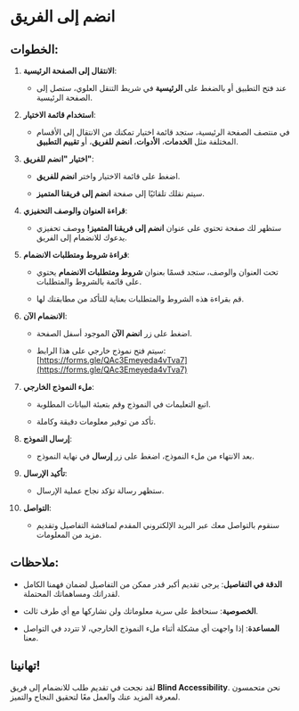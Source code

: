 # انضم إلى الفريق

## الخطوات:

1. **الانتقال إلى الصفحة الرئيسية**:

   - عند فتح التطبيق أو بالضغط على **الرئيسية** في شريط التنقل العلوي، ستصل إلى الصفحة الرئيسية.

2. **استخدام قائمة الاختيار**:

   - في منتصف الصفحة الرئيسية، ستجد قائمة اختيار تمكنك من الانتقال إلى الأقسام المختلفة مثل **الخدمات**، **الأدوات**، **انضم للفريق**، أو **تقييم التطبيق**.

3. **اختيار "انضم للفريق"**:

   - اضغط على قائمة الاختيار واختر **انضم للفريق**.

   - سيتم نقلك تلقائيًا إلى صفحة **انضم إلى فريقنا المتميز**.

4. **قراءة العنوان والوصف التحفيزي**:

   - ستظهر لك صفحة تحتوي على عنوان **انضم إلى فريقنا المتميز!** ووصف تحفيزي يدعوك للانضمام إلى الفريق.

5. **قراءة شروط ومتطلبات الانضمام**:

   - تحت العنوان والوصف، ستجد قسمًا بعنوان **شروط ومتطلبات الانضمام** يحتوي على قائمة بالشروط والمتطلبات.

   - قم بقراءة هذه الشروط والمتطلبات بعناية للتأكد من مطابقتك لها.

6. **الانضمام الآن**:

   - اضغط على زر **انضم الآن** الموجود أسفل الصفحة.

   - سيتم فتح نموذج خارجي على هذا الرابط: [https://forms.gle/QAc3Emeyeda4vTva7](https://forms.gle/QAc3Emeyeda4vTva7)

7. **ملء النموذج الخارجي**:

   - اتبع التعليمات في النموذج وقم بتعبئة البيانات المطلوبة.

   - تأكد من توفير معلومات دقيقة وكاملة.

8. **إرسال النموذج**:

   - بعد الانتهاء من ملء النموذج، اضغط على زر **إرسال** في نهاية النموذج.

9. **تأكيد الإرسال**:

   - ستظهر رسالة تؤكد نجاح عملية الإرسال.

10. **التواصل**:

    - سنقوم بالتواصل معك عبر البريد الإلكتروني المقدم لمناقشة التفاصيل وتقديم مزيد من المعلومات.

## ملاحظات:

- **الدقة في التفاصيل**: يرجى تقديم أكبر قدر ممكن من التفاصيل لضمان فهمنا الكامل لقدراتك ومساهماتك المحتملة.

- **الخصوصية**: سنحافظ على سرية معلوماتك ولن نشاركها مع أي طرف ثالث.

- **المساعدة**: إذا واجهت أي مشكلة أثناء ملء النموذج الخارجي، لا تتردد في التواصل معنا.

## تهانينا!

لقد نجحت في تقديم طلب للانضمام إلى فريق **Blind Accessibility**. نحن متحمسون لمعرفة المزيد عنك والعمل معًا لتحقيق النجاح والتميز.